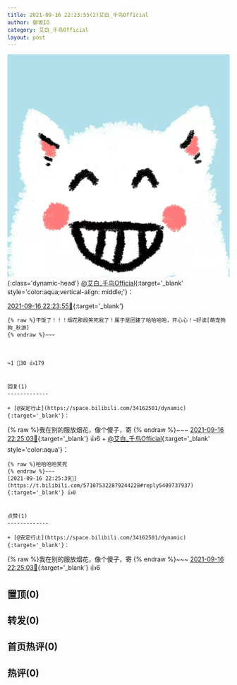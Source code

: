 ```yaml
---
title: 2021-09-16 22:23:55(2)艾白_千鸟Official
author: 御坂IO
category: 艾白_千鸟Official
layout: post
---
```


![img](/images/9ae8b9445fd0665cc014d9080156a45271be73c6.jpg){:class='dynamic-head'}
[@艾白_千鸟Official](https://space.bilibili.com/334537711/dynamic){:target='_blank' style='color:aqua;vertical-align: middle;'}：

[2021-09-16 22:23:55🔗](https://t.bilibili.com/571075322879244228){:target='_blank'}

~~~
{% raw %}干饭了！！！烟花那段笑死我了！属于是团建了哈哈哈哈，开心心！~好诶[萌宠狗狗_秋游]
{% endraw %}~~~



↪️1 💬30 👍179


回复(1)
-------------

+ [@安定行止](https://space.bilibili.com/34162501/dynamic){:target='_blank'}：
~~~
{% raw %}我在别的服放烟花，像个傻子，寄
{% endraw %}~~~
[2021-09-16 22:25:03🔗](https://t.bilibili.com/571075322879244228#reply5409732844){:target='_blank'} 👍6
    + [@艾白_千鸟Official](https://space.bilibili.com/334537711/dynamic){:target='_blank' style='color:aqua'}：
~~~
{% raw %}哈哈哈哈笑死
{% endraw %}~~~
[2021-09-16 22:25:39🔗](https://t.bilibili.com/571075322879244228#reply5409737937){:target='_blank'} 👍0


点赞(1)
-------------

+ [@安定行止](https://space.bilibili.com/34162501/dynamic){:target='_blank'}：
~~~
{% raw %}我在别的服放烟花，像个傻子，寄
{% endraw %}~~~
[2021-09-16 22:25:03🔗](https://t.bilibili.com/571075322879244228#reply5409732844){:target='_blank'} 👍6


置顶(0)
-------------



转发(0)
-------------



首页热评(0)
-------------



热评(0)
-------------



